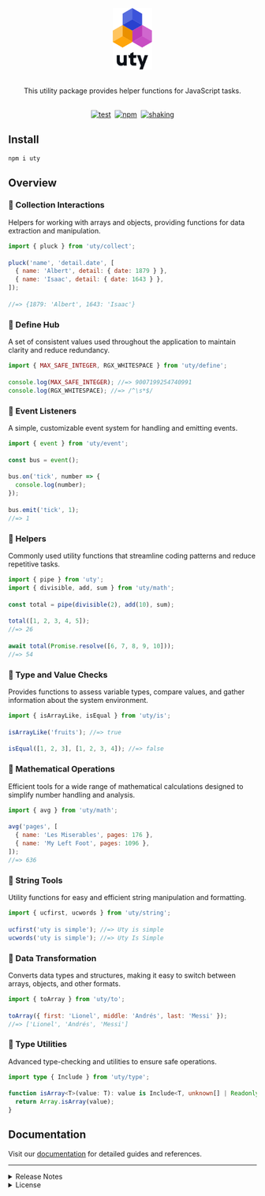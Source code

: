 <div align="center">
  <picture>
    <source media="(prefers-color-scheme: dark)" srcset="https://raw.githubusercontent.com/kodla-dev/uty/refs/heads/main/.github/assets/logo-dark.svg">
    <img alt="uty logo" src="https://raw.githubusercontent.com/kodla-dev/uty/refs/heads/main/.github/assets/logo.svg" width="80"/>
  </picture>
</div>

<p align="center">
  <br/>
  This utility package provides helper functions for JavaScript tasks.
  <br/><br/>
</p>

<div align="center">

[![test](https://github.com/kodla-dev/uty/actions/workflows/test.yaml/badge.svg?branch=main)][TEST]
&nbsp;[![npm](https://img.shields.io/npm/v/uty.svg)][PACKAGE]
&nbsp;[![shaking](https://img.shields.io/badge/tree%20shakeable-blue?color=gray&logo=gumtree&logoColor=72ef36)][SIZE]

</div>

## Install

```shell
npm i uty
```

## Overview

### :small_blue_diamond: Collection Interactions

Helpers for working with arrays and objects, providing functions for data extraction and manipulation.

```js
import { pluck } from 'uty/collect';

pluck('name', 'detail.date', [
  { name: 'Albert', detail: { date: 1879 } },
  { name: 'Isaac', detail: { date: 1643 } },
]);

//=> {1879: 'Albert', 1643: 'Isaac'}
```

### :small_blue_diamond: Define Hub

A set of consistent values used throughout the application to maintain clarity and reduce redundancy.

```js
import { MAX_SAFE_INTEGER, RGX_WHITESPACE } from 'uty/define';

console.log(MAX_SAFE_INTEGER); //=> 9007199254740991
console.log(RGX_WHITESPACE); //=> /^\s*$/
```

### :small_blue_diamond: Event Listeners

A simple, customizable event system for handling and emitting events.

```js
import { event } from 'uty/event';

const bus = event();

bus.on('tick', number => {
  console.log(number);
});

bus.emit('tick', 1);
//=> 1
```

### :small_blue_diamond: Helpers

Commonly used utility functions that streamline coding patterns and reduce repetitive tasks.

```js
import { pipe } from 'uty';
import { divisible, add, sum } from 'uty/math';

const total = pipe(divisible(2), add(10), sum);

total([1, 2, 3, 4, 5]);
//=> 26

await total(Promise.resolve([6, 7, 8, 9, 10]));
//=> 54
```

### :small_blue_diamond: Type and Value Checks

Provides functions to assess variable types, compare values, and gather information about the system environment.

```js
import { isArrayLike, isEqual } from 'uty/is';

isArrayLike('fruits'); //=> true

isEqual([1, 2, 3], [1, 2, 3, 4]); //=> false
```

### :small_blue_diamond: Mathematical Operations

Efficient tools for a wide range of mathematical calculations designed to simplify number handling and analysis.

```js
import { avg } from 'uty/math';

avg('pages', [
  { name: 'Les Miserables', pages: 176 },
  { name: 'My Left Foot', pages: 1096 },
]);
//=> 636
```

### :small_blue_diamond: String Tools

Utility functions for easy and efficient string manipulation and formatting.

```js
import { ucfirst, ucwords } from 'uty/string';

ucfirst('uty is simple'); //=> Uty is simple
ucwords('uty is simple'); //=> Uty Is Simple
```

### :small_blue_diamond: Data Transformation

Converts data types and structures, making it easy to switch between arrays, objects, and other formats.

```js
import { toArray } from 'uty/to';

toArray({ first: 'Lionel', middle: 'Andrés', last: 'Messi' });
//=> ['Lionel', 'Andrés', 'Messi']
```

### :small_blue_diamond: Type Utilities

Advanced type-checking and utilities to ensure safe operations.

```ts
import type { Include } from 'uty/type';

function isArray<T>(value: T): value is Include<T, unknown[] | Readonly<unknown[]>> {
  return Array.isArray(value);
}
```

## Documentation

Visit our [documentation][DOCUMENTATION] for detailed guides and references.

---

<details>
<summary>Release Notes</summary>

All notable changes to this project will be documented in the [changelog][CHANGELOG].

</details>

<details>
<summary>License</summary>

[MIT][LICENSE]

</details>

[TEST]: https://github.com/kodla-dev/uty/actions/workflows/test.yaml
[PACKAGE]: https://www.npmjs.com/package/uty
[SIZE]: https://bundlephobia.com/package/uty
[LICENSE]: https://github.com/kodla-dev/uty/blob/main/LICENSE
[CHANGELOG]: https://github.com/kodla-dev/uty/blob/main/CHANGELOG.md
[DOCUMENTATION]: https://github.com/kodla-dev/uty/tree/main/docs
